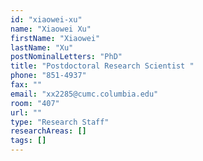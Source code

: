 ```yaml
---
id: "xiaowei-xu"
name: "Xiaowei Xu"
firstName: "Xiaowei"
lastName: "Xu"
postNominalLetters: "PhD"
title: "Postdoctoral Research Scientist "
phone: "851-4937"
fax: ""
email: "xx2285@cumc.columbia.edu"
room: "407"
url: ""
type: "Research Staff"
researchAreas: []
tags: []
---
```

